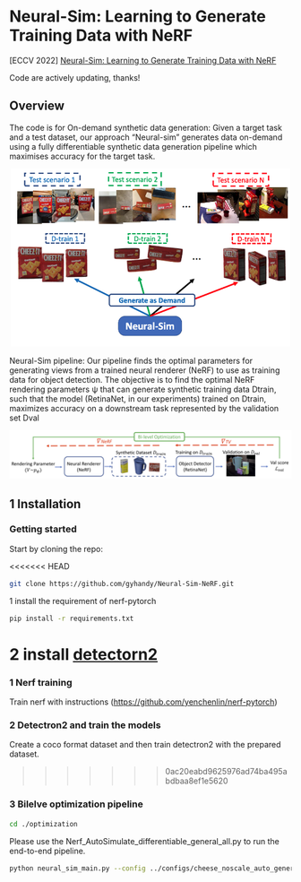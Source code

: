 # Neural-Sim: Learning to Generate Training Data with NeRF

[ECCV 2022] [Neural-Sim: Learning to Generate Training Data with NeRF](https://arxiv.org/pdf/2207.11368.pdf)

Code are actively updating, thanks!

## Overview
The code is for On-demand synthetic data generation: Given a target task and a
test dataset, our approach “Neural-sim” generates data on-demand using a fully
differentiable synthetic data generation pipeline which maximises accuracy for
the target task.
<div align="center">
    <img src="./docs/neural-sim.png" alt="Editor" width="500">
</div>


Neural-Sim pipeline: Our pipeline finds the optimal parameters for generating views from a trained neural renderer (NeRF) to use as training data for
object detection. The objective is to find the optimal NeRF rendering parameters ψ that can generate synthetic training data Dtrain, such that the model
(RetinaNet, in our experiments) trained on Dtrain, maximizes accuracy on a
downstream task represented by the validation set Dval

<div align="center">
    <img src="./docs/pipeline.png" alt="Editor" width="800">
</div>

## 1 Installation

### Getting started

Start by cloning the repo:

<<<<<<< HEAD
```bash
git clone https://github.com/gyhandy/Neural-Sim-NeRF.git
```


1 install the requirement of nerf-pytorch
```bash
pip install -r requirements.txt
```

2 install [detectorn2](https://detectron2.readthedocs.io/en/latest/tutorials/install.html)
=======

### 1 Nerf training 

Train nerf with instructions (https://github.com/yenchenlin/nerf-pytorch)



### 2 Detectron2 and train the models

Create a coco format dataset and then train detectron2 with the prepared dataset.
>>>>>>> 0ac20eabd9625976ad74ba495abdbaa8ef1e5620


### 3 Bilelve optimization pipeline

```bash
cd ./optimization
```

Please use the Nerf_AutoSimulate_differentiable_general_all.py to run the end-to-end pipeline.

```bash
python neural_sim_main.py --config ../configs/cheese_noscale_auto_general.txt --object_id 15 --expname ycbv6c-15-bin3 --psi_pose_cats_mode 3
```
